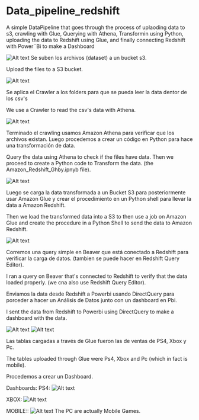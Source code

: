 # Data_pipeline_redshift
A simple DataPipeline that goes through the process of uplaoding data to s3, crawling with Glue, Querying with Athena, Transformin using Python, uploading the data to Redshift using Glue, and finally connecting Redshift with Power¨Bi to make a Dashboard

![Alt text](images/Map.JPG)
Se suben los archivos (dataset) a un bucket s3. 

Upload the files to a S3 bucket.

![Alt text](images/s3_first.JPG)

Se aplica el Crawler a los folders para que se pueda leer la data dentor de los csv's

We use a Crawler to read the csv's data with Athena.

![Alt text](images/s3_each_folder.JPG)

Terminado el crawling usamos Amazon Athena para verificar que los archivos existan. Luego procedemos a crear un código en Python para hace una transformación de data.

Query the data using Athena to check if the files have data. Then we proceed to create a Python code to Transform the data. (the Amazon_Redshift_Ghby.ipnyb file).

![Alt text](images/Athena.JPG)

Luego se carga la data transformada a un Bucket S3 para posteriormente usar Amazon Glue y crear el procedimiento en un Python shell para llevar la data a Amazon Redshift.

Then we load the transformed data into a S3 to then use a job on Amazon Glue and create the procedure in a Python Shell to send the data to Amazon Redshift.

![Alt text](images/glue.JPG)

Corremos una query simple en Beaver que está conectado a Redshift para verificar la carga de datos. (tambien se puede hacer en Redshift Query Editor).

I ran a query on Beaver that's connected to Redshift to verify that the data loaded properly. (we cna also use Redshift Query Editor).

Enviamos la data desde Redshift a Powerbi usando DirectQuery para porceder a hacer un Análisis de Datos junto con un dashboard en Pbi.

I sent the data from Redshift to Powerbi using DirectQuery to make a dashboard with the data.

![Alt text](images/Redshift_first.JPG)
![Alt text](images/a_pbi.JPG)

Las tablas cargadas a través de Glue fueron las de ventas de PS4, Xbox y Pc.

The tables uploaded through Glue were Ps4, Xbox and Pc (which in fact is mobile).

Procedemos a crear un Dashboard.

Dashboards:
  PS4:
  ![Alt text](images/ps4.jpg)

  XBOX:
  ![Alt text](images/xbox.jpg)
  
  MOBILE::
  ![Alt text](images/PC.jpg)
  The PC are actually Mobile Games.


